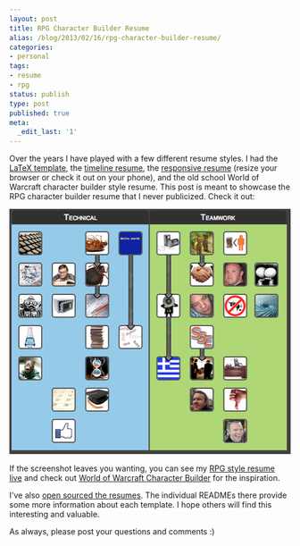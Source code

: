 ```yaml
---
layout: post
title: RPG Character Builder Resume
alias: /blog/2013/02/16/rpg-character-builder-resume/
categories:
- personal
tags:
- resume
- rpg
status: publish
type: post
published: true
meta:
  _edit_last: '1'
---
```

Over the years I have played with a few different resume styles. I had the <a title="Seth Holloway's outdated LaTeX resume" href="https://github.com/smholloway/resume/tree/master/latex">LaTeX template</a>, the <a title="Seth Holloway's timeline resume" href="http://www.sethholloway.com/timelineResume.html">timeline resume</a>, the <a title="Seth Holloway's responsive design resume" href="http://www.sethholloway.com/resume.html">responsive resume</a> (resize your browser or check it out on your phone), and the old school World of Warcraft character builder style resume. This post is meant to showcase the RPG character builder resume that I never publicized. Check it out:

<img class="alignnone size-full wp-image-1869" alt="Seth Holloway Character Builder Resume Screenshot" src="/images/Screenshot-February-16-2013.png" width="505" height="439" />

If the screenshot leaves you wanting, you can see my <a title="Seth Holloway RPG Character Builder Resume" href="https://sethholloway.com/alternativeResume.html">RPG style resume live</a> and check out <a title="WoW character builder" href="http://wowtal.com/#k=ff-.bqj.druid.">World of Warcraft Character Builder</a> for the inspiration.

I've also <a title="Seth Holloway's resumes on GitHub " href="https://github.com/smholloway/resume">open sourced the resumes</a>. The individual READMEs there provide some more information about each template. I hope others will find this interesting and valuable.

As always, please post your questions and comments :)
